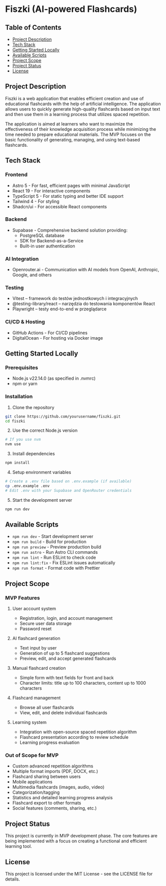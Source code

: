 # Fiszki (AI-powered Flashcards)

## Table of Contents

- [Project Description](#project-description)
- [Tech Stack](#tech-stack)
- [Getting Started Locally](#getting-started-locally)
- [Available Scripts](#available-scripts)
- [Project Scope](#project-scope)
- [Project Status](#project-status)
- [License](#license)

## Project Description

Fiszki is a web application that enables efficient creation and use of educational flashcards with the help of artificial intelligence. The application allows users to quickly generate high-quality flashcards based on input text and then use them in a learning process that utilizes spaced repetition.

The application is aimed at learners who want to maximize the effectiveness of their knowledge acquisition process while minimizing the time needed to prepare educational materials. The MVP focuses on the basic functionality of generating, managing, and using text-based flashcards.

## Tech Stack

### Frontend

- Astro 5 - For fast, efficient pages with minimal JavaScript
- React 19 - For interactive components
- TypeScript 5 - For static typing and better IDE support
- Tailwind 4 - For styling
- Shadcn/ui - For accessible React components

### Backend

- Supabase - Comprehensive backend solution providing:
  - PostgreSQL database
  - SDK for Backend-as-a-Service
  - Built-in user authentication

### AI Integration

- Openrouter.ai - Communication with AI models from OpenAI, Anthropic, Google, and others

### Testing

- Vitest – framework do testów jednostkowych i integracyjnych
- @testing-library/react – narzędzia do testowania komponentów React
- Playwright – testy end-to-end w przeglądarce

### CI/CD & Hosting

- GitHub Actions - For CI/CD pipelines
- DigitalOcean - For hosting via Docker image

## Getting Started Locally

### Prerequisites

- Node.js v22.14.0 (as specified in .nvmrc)
- npm or yarn

### Installation

1. Clone the repository

```bash
git clone https://github.com/yourusername/fiszki.git
cd fiszki
```

2. Use the correct Node.js version

```bash
# If you use nvm
nvm use
```

3. Install dependencies

```bash
npm install
```

4. Setup environment variables

```bash
# Create a .env file based on .env.example (if available)
cp .env.example .env
# Edit .env with your Supabase and OpenRouter credentials
```

5. Start the development server

```bash
npm run dev
```

## Available Scripts

- `npm run dev` - Start development server
- `npm run build` - Build for production
- `npm run preview` - Preview production build
- `npm run astro` - Run Astro CLI commands
- `npm run lint` - Run ESLint to check code
- `npm run lint:fix` - Fix ESLint issues automatically
- `npm run format` - Format code with Prettier

## Project Scope

### MVP Features

1. User account system

   - Registration, login, and account management
   - Secure user data storage
   - Password reset

2. AI flashcard generation

   - Text input by user
   - Generation of up to 5 flashcard suggestions
   - Preview, edit, and accept generated flashcards

3. Manual flashcard creation

   - Simple form with text fields for front and back
   - Character limits: title up to 100 characters, content up to 1000 characters

4. Flashcard management

   - Browse all user flashcards
   - View, edit, and delete individual flashcards

5. Learning system
   - Integration with open-source spaced repetition algorithm
   - Flashcard presentation according to review schedule
   - Learning progress evaluation

### Out of Scope for MVP

- Custom advanced repetition algorithms
- Multiple format imports (PDF, DOCX, etc.)
- Flashcard sharing between users
- Mobile applications
- Multimedia flashcards (images, audio, video)
- Categorization/tagging
- Statistics and detailed learning progress analysis
- Flashcard export to other formats
- Social features (comments, sharing, etc.)

## Project Status

This project is currently in MVP development phase. The core features are being implemented with a focus on creating a functional and efficient learning tool.

## License

This project is licensed under the MIT License - see the LICENSE file for details.
